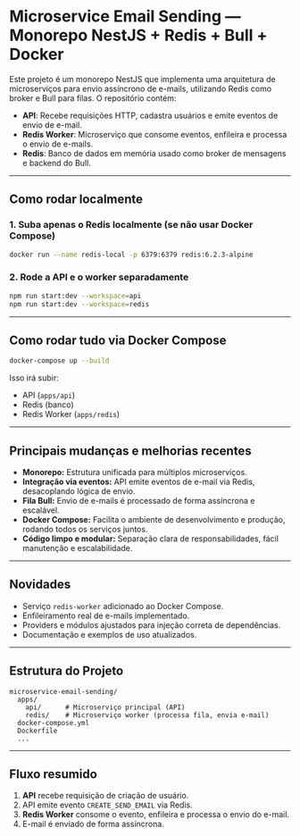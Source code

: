 

# Microservice Email Sending — Monorepo NestJS + Redis + Bull + Docker

Este projeto é um monorepo NestJS que implementa uma arquitetura de microserviços para envio assíncrono de e-mails, utilizando Redis como broker e Bull para filas. O repositório contém:

- **API**: Recebe requisições HTTP, cadastra usuários e emite eventos de envio de e-mail.
- **Redis Worker**: Microserviço que consome eventos, enfileira e processa o envio de e-mails.
- **Redis**: Banco de dados em memória usado como broker de mensagens e backend do Bull.

---

## Como rodar localmente

### 1. Suba apenas o Redis localmente (se não usar Docker Compose)
```sh
docker run --name redis-local -p 6379:6379 redis:6.2.3-alpine
```

### 2. Rode a API e o worker separadamente
```sh
npm run start:dev --workspace=api
npm run start:dev --workspace=redis
```

---

## Como rodar tudo via Docker Compose

```sh
docker-compose up --build
```

Isso irá subir:
- API (`apps/api`)
- Redis (banco)
- Redis Worker (`apps/redis`)

---

## Principais mudanças e melhorias recentes

- **Monorepo:** Estrutura unificada para múltiplos microserviços.
- **Integração via eventos:** API emite eventos de e-mail via Redis, desacoplando lógica de envio.
- **Fila Bull:** Envio de e-mails é processado de forma assíncrona e escalável.
- **Docker Compose:** Facilita o ambiente de desenvolvimento e produção, rodando todos os serviços juntos.
- **Código limpo e modular:** Separação clara de responsabilidades, fácil manutenção e escalabilidade.

---

## Novidades

- Serviço `redis-worker` adicionado ao Docker Compose.
- Enfileiramento real de e-mails implementado.
- Providers e módulos ajustados para injeção correta de dependências.
- Documentação e exemplos de uso atualizados.

---

## Estrutura do Projeto

```
microservice-email-sending/
  apps/
    api/      # Microserviço principal (API)
    redis/    # Microserviço worker (processa fila, envia e-mail)
  docker-compose.yml
  Dockerfile
  ...
```

---

## Fluxo resumido

1. **API** recebe requisição de criação de usuário.
2. API emite evento `CREATE_SEND_EMAIL` via Redis.
3. **Redis Worker** consome o evento, enfileira e processa o envio do e-mail.
4. E-mail é enviado de forma assíncrona.

